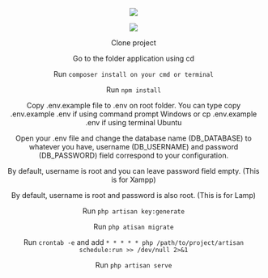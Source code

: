 <p align="center"><img src="https://laravel.com/assets/img/components/logo-laravel.svg"></p>
<p align="center"><img src="https://upload.wikimedia.org/wikipedia/commons/f/f1/Vue.png"></p>


<div align="center">
<p>Clone project</p>
<p>Go to the folder application using cd</p>
<p>Run <code>composer install on your cmd or terminal</code></p>
<p>Run <code>npm install</code></p>
<p>Copy .env.example file to .env on root folder. You can type copy .env.example .env if using command prompt Windows or cp .env.example .env if using terminal Ubuntu</p>
<p>Open your .env file and change the database name (DB_DATABASE) to whatever you have, username (DB_USERNAME) and password (DB_PASSWORD) field correspond to your configuration. </p>
<p>By default, username is root and you can leave password field empty. (This is for Xampp) </p>
<p>By default, username is root and password is also root. (This is for Lamp)</p>
<p>Run <code>php artisan key:generate</code></p>
<p>Run <code>php atisan migrate</code></p>
<p>Run <code>crontab -e</code> and add <code>* * * * * php /path/to/project/artisan schedule:run >> /dev/null 2>&1</code></p>
<p>Run <code>php artisan serve</code></p>
</div>
